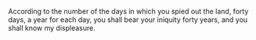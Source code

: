 According to the number of the days in which you spied out the land, forty days, a year for each day, you shall bear your iniquity forty years, and you shall know my displeasure.
